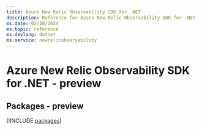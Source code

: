 ```yaml
---
title: Azure New Relic Observability SDK for .NET
description: Reference for Azure New Relic Observability SDK for .NET
ms.date: 02/20/2024
ms.topic: reference
ms.devlang: dotnet
ms.service: newrelicobservability
---
```

# Azure New Relic Observability SDK for .NET - preview
## Packages - preview
[!INCLUDE [packages](new-relic-observability-index.md)]